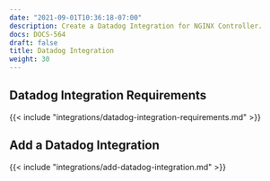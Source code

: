```yaml
---
date: "2021-09-01T10:36:18-07:00"
description: Create a Datadog Integration for NGINX Controller.
docs: DOCS-564
draft: false
title: Datadog Integration
weight: 30
---
```


## Datadog Integration Requirements

{{< include "integrations/datadog-integration-requirements.md" >}}

## Add a Datadog Integration

{{< include "integrations/add-datadog-integration.md" >}}
